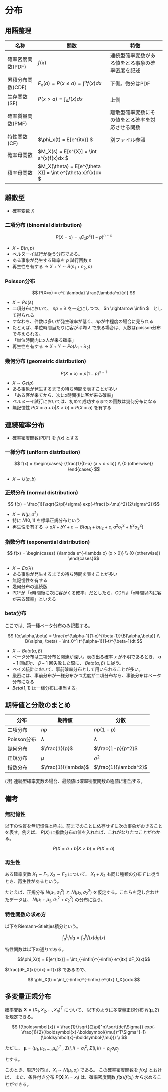 # 分布
## 用語整理

| 名称 | 関数 | 特徴 |
| ---- | ---- | ---- |
| 確率密度関数(PDF)  | $f(x)$ | 連続型確率変数がある値をとる事象の確率密度を記述 |
| 累積分布関数(CDF)  | $F_x(a) = P(x\leq a) = \int^af(x)dx$ | 下側。微分はPDF |
| 生存関数(SF)  | $P(x>a) = \int_af(x)dx$ | 上側 |
| 確率質量関数(PMF)  | | 離散型確率変数にその値をとる確率を対応させる関数 |
|特性関数(CF)| $\phi_x(t) = E[e^{itx}] $ | 別ファイル参照|
|確率母関数|$M_X(s) = E[s^{X}] = \int s^{x}f(x)dx $||
|積率母関数|$M_X(\theta) = E[e^{\theta X}] = \int e^{\theta x}f(x)dx $||


## 離散型
- 確率変数 $X$

### 二項分布 (binomial distribution)

$$ P(X=x) = {}_n C_x p^x(1-p)^{n-x} $$

- $X$ ~ $B(n, p)$
- ベルヌーイ試行が従う分布である。
- ある事象が発生する確率を $p$ 試行回数 $n$
- 再生性を有する -> $X + Y \sim B(n_1+n_2, p)$

### Poisson分布

$$ P(X=x) = e^{-\lambda} \frac{\lambda^x}{x!} $$

- $X \sim Po(\lambda)$
- 二項分布において、 $np = \lambda$ を一定にしつつ、 $n \rightarrow \infin $　として得られる
- すなわち、件数は多いが発生確率が低く、$np$が中程度の場合に見られる
- たとえば、単位時間当たりに客が平均 $\lambda$ で来る場合は、人数はpoisson分布で与えられる。
- 「単位時間内にx人が来る確率」
- 再生性を有する -> $X + Y \sim Po(\lambda_1 + \lambda_2)$


### 幾何分布 (geometric distribution)

$$ P(X=x) = p(1-p)^{x-1} $$

- $X \sim Ge(p)$
- ある事象が発生するまでの待ち時間を表すことが多い
- 「ある客が来てから、次にx時間後に客が来る確率」
- ベルヌーイ試行においては、初めて成功するまでの回数は幾何分布になる
- 無記憶性 $P(X=a+b|X>b) = P(X=a)$ を有する


## 連続確率分布
- 確率密度関数(PDF) を $f(x)$ とする

### 一様分布 (uniform distribution)

$$ 
f(x) = \begin{cases} 
{\frac{1}{b-a} (a < x < b)} \\
{0 (otherwise)}
\end{cases}
$$

- $X \sim U(a, b)$


### 正規分布 (normal distribution)

$$ f(x) = \frac{1}{\sqrt{2\pi}\sigma} exp(-\frac{(x-\mu)^2}{2\sigma^2})$$

- $X \sim N(\mu, \sigma^2)$
- 特に $N(0, 1)$ を標準正規分布という
- 再生性を有する -> $aX + bY + c \sim B(a\mu_1 + b\mu_2 + c, a^2\sigma_1^2 + b^2\sigma_2^2)$

### 指数分布 (exponential distribution)

$$ f(x) = \begin{cases} 
{\lambda e^{-\lambda x} (x > 0)} \\
{0 (otherwise)}
\end{cases}$$

- $X \sim Ex(\lambda)$
- ある事象が発生するまでの待ち時間を表すことが多い
- 無記憶性を有する
- 幾何分布の連続版
- PDFが「x時間後に次に客がくる確率」だとしたら、CDFは「x時間以内に客が来る確率」といえる

### beta分布
ここでは、第一種ベータ分布のみ記載する。

$$
f(x;\alpha,\beta) = \frac{x^{\alpha-1}(1-x)^{\beta-1}}{B(\alpha,\beta)} \\
B(\alpha, \beta) = \int_0^1 t^{\alpha-1}(1-t)^{\beta-1}dt
$$

- $X \sim Beta(\alpha, \beta)$
- ベータ分布は二項分布と関連が深い。表の出る確率 $x$ が不明であるとき、 $α-1$ 回成功、 $β-1$ 回失敗した際に、 $Beta(\alpha, \beta)$ に従う。
- ベイズ統計において、事前確率分布として用いられることが多い。
- 厳密には、事前分布が一様分布かつ尤度が二項分布なら、事後分布はベータ分布になる
- $Beta(1,1)$ は一様分布に相当する。






## 期待値と分散のまとめ
| 分布 | 期待値 | 分散 |
| ---- | ---- | ---- |
| 二項分布  | $np$ | $np(1-p)$ |
| Poisson分布 | $\lambda$ | $\lambda$ |
| 幾何分布  | $\frac{1}{p}$ | $\frac{1-p}{p^2}$ |
| 正規分布 | $\mu$ | $\sigma^2$ |
| 指数分布  | $\frac{1}{\lambda}$ | $\frac{1}{\lambda^2}$ |

(注) 連続型確率変数の場合、最頻値は確率密度関数の極値に相当する。

## 備考
### 無記憶性
以下の性質を無記憶性と呼ぶ。前までのことに依存せずに次の事象がおきることを表す。例えば、 $P(X)$ に指数分布の値を入れれば、これがなりたつことがわかる。

$$P(X=a+b|X>b) = P(X=a)$$


### 再生性
ある確率変数 $X_1 \sim F_1$, $X_2 \sim F_2$ について、 $X_1 + X_2$ も同じ種類の分布 $F$ に従うとき、再生性があるという。

たとえば、正規分布 $N(\mu_1, \sigma_1^2)$ と $N(\mu_2, \sigma_2^2)$ を仮定する。これらを足し合わせたデータは、 $N(\mu_1+\mu_2, \sigma_1^2+\sigma_2^2)$ の分布に従う。


### 特性関数の求め方
以下をRiemann–Stieltjes積分という。

$$\int_a^b fdg = \int_a^b f(x)dg(x)$$

特性関数は以下の通りである。

$$\phi_X(t) = E[e^{itx}] = \int_{-\infin}^{-\infin} e^{itx} dF_X(x)$$

$\frac{dF_X(x)}{dx} = f(x)$ であるので、

$$
\phi_X(t) = \int_{-\infin}^{-\infin} e^{itx} f_X(x)dx
$$

## 多変量正規分布
確率変数 $\boldsymbol{X} = (X_1, X_2, ...,X_n)^T$ について、
以下のように多変量正規分布 $N(\boldsymbol{\mu}, \Sigma)$ を規定できる。

$$
f(\boldsymbol{x}) = \frac{1}{\sqrt{(2\pi)^n}\sqrt{det\Sigma}} exp(-\frac{1}{2}(\boldsymbol{x}-\boldsymbol{\mu})^T\Sigma^{-1}(\boldsymbol{x}-\boldsymbol{\mu})) \\
$$

ただし、 $\boldsymbol{\mu} = (\mu_1, \mu_2, ..., \mu_n)^T$ , $\Sigma(i,i) = \sigma_i^2$, $\Sigma(i,k) = \rho_{ij} \sigma_i\sigma_j$

とする。

このとき、周辺分布は、$X_i \sim N(\mu_i, \sigma_i)$ である。
この確率密度関数を $f(x_i)$ とおけば、
また、条件付き分布 $P(\boldsymbol{X}|X_i=x_i)$ は、確率密度関数 $f(\boldsymbol{x}) / f(x_i)$ から求めることができる。 